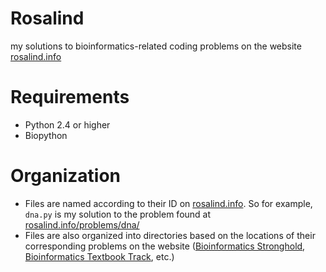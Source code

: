 Rosalind
========

my solutions to bioinformatics-related coding problems on the website [rosalind.info](http://rosalind.info)

Requirements
============

- Python 2.4 or higher
- Biopython

Organization
============

- Files are named according to their ID on [rosalind.info](http://rosalind.info). So for example, `dna.py` is my solution to the problem found at [rosalind.info/problems/dna/](http://rosalind.info/problems/dna/)
- Files are also organized into directories based on the locations of their corresponding problems on the website ([Bioinformatics Stronghold](http://rosalind.info/problems/list-view/?location=bioinformatics-stronghold), [Bioinformatics Textbook Track](http://rosalind.info/problems/list-view/?location=bioinformatics-textbook-track), etc.)
